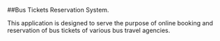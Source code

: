 ##Bus Tickets Reservation System.


This application is designed to serve the purpose of online booking and reservation of bus tickets of various bus travel agencies.
